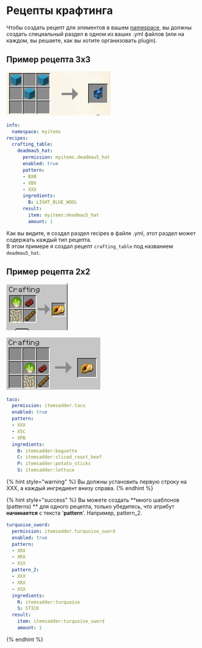 # Рецепты крафтинга

Чтобы создать рецепт для элементов в вашем [namespace](../../beginners/basic-concepts/namespace.md), вы должны создать специальный раздел в одном из ваших .yml файлов \(или на каждом, вы решаете, как вы хотите организовать plugin\).

## Пример рецепта 3x3

![](../../../../.gitbook/assets/immagine%20%2846%29.png)

```yaml
info:
  namespace: myitems
recipes:
  crafting_table:
    deadmau5_hat:
      permission: myitems.deadmau5_hat
      enabled: true
      pattern:
      - BXB
      - XBX
      - XXX
      ingredients:
        B: LIGHT_BLUE_WOOL
      result:
        item: myitems:deadmau5_hat
        amount: 1
```

Как вы видите, я создал раздел recipes в файле .yml, этот раздел может содержать каждый тип рецепта.  
В этом примере я создал рецепт `crafting_table` под названием `deadmau5_hat`.

## Пример рецепта 2x2

![](../../../../.gitbook/assets/immagine%20%2844%29.png)

![](../../../../.gitbook/assets/immagine%20%2845%29.png)

```yaml
taco:
  permission: itemsadder.taco
  enabled: true
  pattern:
  - XXX
  - XSC
  - XPB
  ingredients:
    B: itemsadder:baguette
    C: itemsadder:sliced_roast_beef
    P: itemsadder:potato_sticks
    S: itemsadder:lettuce
```

{% hint style="warning" %}
Вы должны установить первую строку на XXX, а каждый ингредиент внизу справа.
{% endhint %}

{% hint style="success" %}
Вы можете создать **много шаблонов (patterns) ** для одного рецепта, только убедитесь, что атрибут **начинается** с текста '**pattern**'. Например, pattern\_2.

```yaml
turquoise_sword:
  permission: itemsadder.turquoise_sword
  enabled: true
  pattern:
  - XRX
  - XRX
  - XSX
  pattern_2:
  - XXX
  - XRX
  - XSX
  ingredients:
    R: itemsadder:turquoise
    S: STICK
  result:
    item: itemsadder:turquoise_sword
    amount: 1
```
{% endhint %}


